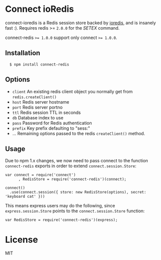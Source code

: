 # Connect ioRedis

connect-ioredis is a Redis session store backed by [ioredis](http://github.com/mranney/node_redis), and is insanely fast :). Requires redis >= `2.0.0` for the _SETEX_ command.

 connect-redis `>= 1.0.0` support only connect `>= 1.0.0`.

## Installation

	  $ npm install connect-redis

## Options
  
  - `client` An existing redis client object you normally get from `redis.createClient()`
  - `host` Redis server hostname
  - `port` Redis server portno
  - `ttl` Redis session TTL in seconds
  - `db` Database index to use
  - `pass` Password for Redis authentication
  - `prefix` Key prefix defaulting to "sess:"
  - ...    Remaining options passed to the redis `createClient()` method.

## Usage

 Due to npm 1.x changes, we now need to pass connect to the function `connect-redis` exports in order to extend `connect.session.Store`:

    var connect = require('connect')
	 	  , RedisStore = require('connect-redis')(connect);

    connect()
      .use(connect.session({ store: new RedisStore(options), secret: 'keyboard cat' }))
 

 This means express users may do the following, since `express.session.Store` points to the `connect.session.Store` function:
 
    var RedisStore = require('connect-redis')(express);

# License

  MIT
